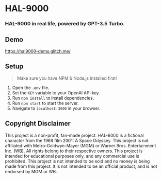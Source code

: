 # HAL-9000
### HAL-9000 in real life, powered by GPT-3.5 Turbo.

## Demo
https://hal9000-demo.glitch.me/

## Setup
> Make sure you have NPM & Node.js installed first!
1. Open the `.env` file.
2. Set the `KEY` variable to your OpenAI API key.
3. Run `npm install` to install dependencies.
4. Run `npm start` to start the server.
5. Navigate to `localhost:3000` in your browser.

## Copyright Disclaimer
This project is a non-profit, fan-made project. HAL-9000 is a fictional character from the 1968 film 2001: A Space Odyssey. This project is not affiliated with Metro-Goldwyn-Mayer (MGM) or Warner Bros. Entertainment Inc. (WB). All rights belong to their respective owners. This project is intended for educational purposes only, and any commercial use is prohibited. This project is not intended to be sold and no money is being made from this project. It is not intended to be an official product, and is not endorsed by MGM or WB.
